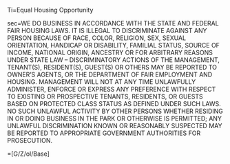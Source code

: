 Ti=Equal Housing Opportunity

sec=<span style="text-transform:uppercase">We do business in accordance with the state and federal fair housing laws. It is illegal to discriminate against any person because of race, color, religion, sex, sexual orientation, handicap or disability, familial status, source of income, national origin, ancestry or for arbitrary reasons under state law – discriminatory actions of the management, tenant(s), resident(s), guest(s) or others may be reported to owner’s agents, or the Department of Fair Employment and Housing. Management will not at any time unlawfully administer, enforce or express any preference with respect to existing or prospective tenants, residents, or guests based on protected class status as defined under such laws. No such unlawful activity by other persons whether residing in or doing business in the Park or otherwise is permitted; any unlawful discrimination known or reasonably suspected may be reported to appropriate government authorities for prosecution.</span>

=[G/Z/ol/Base]
